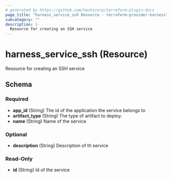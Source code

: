 ```yaml
---
# generated by https://github.com/hashicorp/terraform-plugin-docs
page_title: "harness_service_ssh Resource - terraform-provider-harness"
subcategory: ""
description: |-
  Resource for creating an SSH service
---
```


# harness_service_ssh (Resource)

Resource for creating an SSH service



<!-- schema generated by tfplugindocs -->
## Schema

### Required

- **app_id** (String) The id of the application the service belongs to
- **artifact_type** (String) The type of artifact to deploy.
- **name** (String) Name of the service

### Optional

- **description** (String) Description of th service

### Read-Only

- **id** (String) Id of the service


